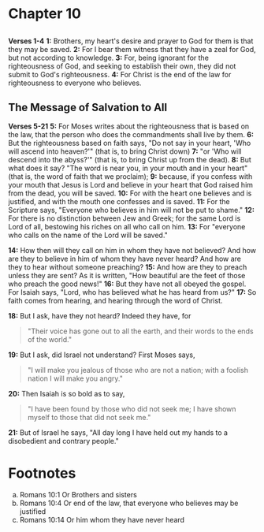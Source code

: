 # Chapter 10
## 
**Verses 1-4**
**1:** Brothers, my heart's desire and prayer to God for them is that they may be saved.
**2:** For I bear them witness that they have a zeal for God, but not according to knowledge.
**3:** For, being ignorant for the righteousness of God, and seeking to establish their own, they did not submit to God's righteousness.
**4:** For Christ is the end of the law for righteousness to everyone who believes.

## The Message of Salvation to All
**Verses 5-21**
**5:** For Moses writes about the righteousness that is based on the law, that the person who does the commandments shall live by them.
**6:** But the righteousness based on faith says, "Do not say in your heart, 'Who will ascend into heaven?'" (that is, to bring Christ down)
**7:** "or 'Who will descend into the abyss?'" (that is, to bring Christ up from the dead).
**8:** But what does it say? "The word is near you, in your mouth and in your heart" (that is, the word of faith that we proclaim);
**9:** because, if you confess with your mouth that Jesus is Lord and believe in your heart that God raised him from the dead, you will be saved.
**10:** For with the heart one believes and is justified, and with the mouth one confesses and is saved.
**11:** For the Scripture says, "Everyone who believes in him will not be put to shame." 
**12:** For there is no distinction between Jew and Greek; for the same Lord is Lord of all, bestowing his riches on all who call on him.
**13:** For "everyone who calls on the name of the Lord will be saved."

**14:** How then will they call on him in whom they have not believed? And how are they to believe in him of whom they have never heard? And how are they to hear without someone preaching?
**15:** And how are they to preach unless they are sent? As it is written, "How beautiful are the feet of those who preach the good news!"
**16:** But they have not all obeyed the gospel. For Isaiah says, "Lord, who has believed what he has heard from us?"
**17:** So faith comes from hearing, and hearing through the word of Christ.

**18:** But I ask, have they not heard? Indeed they have, for
> "Their voice has gone out to all the earth,
> and their words to the ends of the world."

**19:** But I ask, did Israel not understand? First Moses says,
> "I will make you jealous of those who are not a nation;
> with a foolish nation I will make you angry."

**20:** Then Isaiah is so bold as to say,
> "I have been found by those who did not seek me;
> I have shown myself to those that did not seek me."

**21:** But of Israel he says, "All day long I have held out my hands to a disobedient and contrary people."

# Footnotes
<ol type='a'>
	<li>Romans 10:1 Or Brothers and sisters</li>
	<li>Romans 10:4 Or end of the law, that everyone who believes may be justified</li>
	<li>Romans 10:14 Or him whom they have never heard</li>
</ol>
